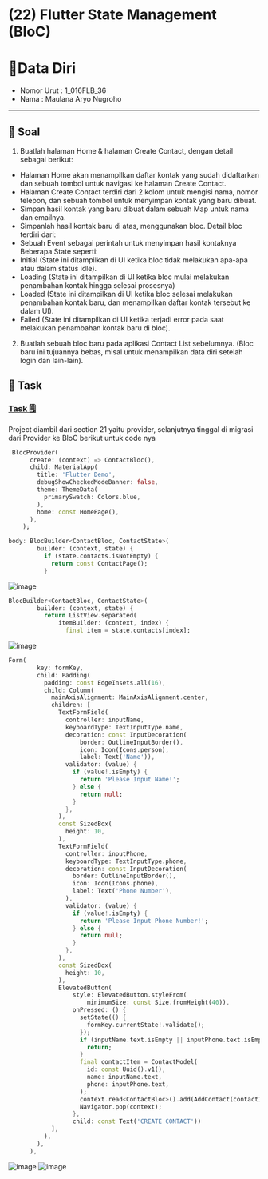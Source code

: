 # (22) Flutter State Management (BloC)

# 👨Data Diri
- Nomor Urut : 1_016FLB_36
- Nama : Maulana Aryo Nugroho

---
## 📑 Soal 
1. Buatlah halaman Home & halaman Create Contact, dengan detail sebagai berikut:
- Halaman Home akan menampilkan daftar kontak yang sudah didaftarkan dan sebuah tombol untuk navigasi ke halaman Create Contact.
- Halaman Create Contact terdiri dari 2 kolom untuk mengisi nama, nomor telepon, dan sebuah tombol untuk menyimpan kontak yang baru dibuat.
- Simpan hasil kontak yang baru dibuat dalam sebuah Map untuk nama dan emailnya.
- Simpanlah hasil kontak baru di atas, menggunakan bloc. Detail bloc terdiri dari:
- Sebuah Event sebagai perintah untuk menyimpan hasil kontaknya
Beberapa State seperti: 
- Initial (State ini ditampilkan di UI ketika bloc tidak melakukan apa-apa atau dalam status idle).
- Loading (State ini ditampilkan di UI ketika bloc mulai melakukan penambahan kontak hingga selesai prosesnya)
- Loaded (State ini ditampilkan di UI ketika bloc selesai melakukan penambahan kontak baru, dan menampilkan daftar kontak tersebut ke dalam UI). 
- Failed (State ini ditampilkan di UI ketika terjadi error pada saat melakukan penambahan kontak baru di bloc).
2. Buatlah sebuah bloc baru pada aplikasi Contact List sebelumnya. (Bloc baru ini tujuannya bebas, misal untuk menampilkan data diri setelah login dan lain-lain).

## 📒 Task
### [Task 🗒](#descriptive-)
Project diambil dari section 21 yaitu provider, selanjutnya tinggal di migrasi dari Provider ke BloC berikut untuk code nya

```dart
 BlocProvider(
      create: (context) => ContactBloc(),
      child: MaterialApp(
        title: 'Flutter Demo',
        debugShowCheckedModeBanner: false,
        theme: ThemeData(
          primarySwatch: Colors.blue,
        ),
        home: const HomePage(),
      ),
    );
```
```dart
body: BlocBuilder<ContactBloc, ContactState>(
        builder: (context, state) {
          if (state.contacts.isNotEmpty) {
            return const ContactPage();
          }
```
![image](/22_Flutter-State-Management-BloC/screenshot/image_02.png)
```dart
BlocBuilder<ContactBloc, ContactState>(
        builder: (context, state) {
          return ListView.separated(
              itemBuilder: (context, index) {
                final item = state.contacts[index];
```
![image](/22_Flutter-State-Management-BloC/screenshot/image_05.png)
```dart
Form(
        key: formKey,
        child: Padding(
          padding: const EdgeInsets.all(16),
          child: Column(
            mainAxisAlignment: MainAxisAlignment.center,
            children: [
              TextFormField(
                controller: inputName,
                keyboardType: TextInputType.name,
                decoration: const InputDecoration(
                    border: OutlineInputBorder(),
                    icon: Icon(Icons.person),
                    label: Text('Name')),
                validator: (value) {
                  if (value!.isEmpty) {
                    return 'Please Input Name!';
                  } else {
                    return null;
                  }
                },
              ),
              const SizedBox(
                height: 10,
              ),
              TextFormField(
                controller: inputPhone,
                keyboardType: TextInputType.phone,
                decoration: const InputDecoration(
                  border: OutlineInputBorder(),
                  icon: Icon(Icons.phone),
                  label: Text('Phone Number'),
                ),
                validator: (value) {
                  if (value!.isEmpty) {
                    return 'Please Input Phone Number!';
                  } else {
                    return null;
                  }
                },
              ),
              const SizedBox(
                height: 10,
              ),
              ElevatedButton(
                  style: ElevatedButton.styleFrom(
                      minimumSize: const Size.fromHeight(40)),
                  onPressed: () {
                    setState(() {
                      formKey.currentState!.validate();
                    });
                    if (inputName.text.isEmpty || inputPhone.text.isEmpty) {
                      return;
                    }
                    final contactItem = ContactModel(
                      id: const Uuid().v1(),
                      name: inputName.text,
                      phone: inputPhone.text,
                    );
                    context.read<ContactBloc>().add(AddContact(contactItem));
                    Navigator.pop(context);
                  },
                  child: const Text('CREATE CONTACT'))
            ],
          ),
        ),
      ),
```
![image](/22_Flutter-State-Management-BloC/screenshot/image_03.png)
![image](/22_Flutter-State-Management-BloC/screenshot/image_04.png)